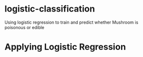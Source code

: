 # logistic-classification
Using logistic regression to train and predict whether Mushroom is poisonous or edible
# Applying Logistic Regression

